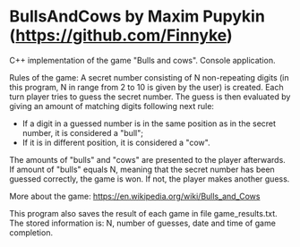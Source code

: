 # BullsAndCows by Maxim Pupykin (https://github.com/Finnyke)
C++ implementation of the game "Bulls and cows". Console application.

Rules of the game:
A secret number consisting of N non-repeating digits (in this program, N in range from 2 to 10 is given by the user) is created.
Each turn player tries to guess the secret number.
The guess is then evaluated by giving an amount of matching digits following next rule:

 - If a digit in a guessed number is in the same position as in the secret number, it is considered a "bull";
 - If it is in different position, it is considered a "cow".

The amounts of "bulls" and "cows" are presented to the player afterwards.
If amount of "bulls" equals N, meaning that the secret number has been guessed correctly, the game is won.
If not, the player makes another guess.

More about the game: https://en.wikipedia.org/wiki/Bulls_and_Cows

This program also saves the result of each game in file game_results.txt. The stored information is: N, number of guesses, date and time of game completion.
